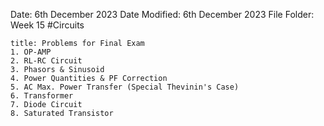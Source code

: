 Date: 6th December 2023
Date Modified: 6th December 2023
File Folder: Week 15
#Circuits

```ad-summary
title: Problems for Final Exam
1. OP-AMP
2. RL-RC Circuit
3. Phasors & Sinusoid
4. Power Quantities & PF Correction
5. AC Max. Power Transfer (Special Thevinin's Case)
6. Transformer
7. Diode Circuit
8. Saturated Transistor
```




